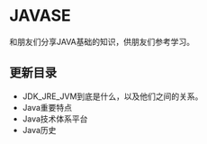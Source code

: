 # JAVASE
和朋友们分享JAVA基础的知识，供朋友们参考学习。
## 更新目录
- JDK_JRE_JVM到底是什么，以及他们之间的关系。
- Java重要特点
- Java技术体系平台
- Java历史
